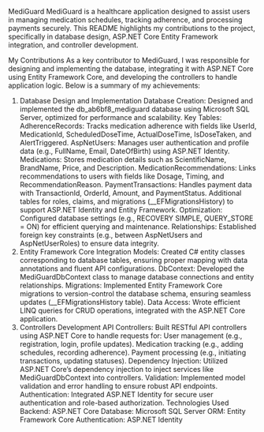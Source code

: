 MediGuard
MediGuard is a healthcare application designed to assist users in managing medication schedules, tracking adherence, and processing payments securely. This README highlights my contributions to the project, specifically in database design, ASP.NET Core Entity Framework integration, and controller development.

My Contributions
As a key contributor to MediGuard, I was responsible for designing and implementing the database, integrating it with ASP.NET Core using Entity Framework Core, and developing the controllers to handle application logic. Below is a summary of my achievements:

1. Database Design and Implementation
Database Creation: Designed and implemented the db_ab6bf8_mediguard database using Microsoft SQL Server, optimized for performance and scalability.
Key Tables:
AdherenceRecords: Tracks medication adherence with fields like UserId, MedicationId, ScheduledDoseTime, ActualDoseTime, IsDoseTaken, and AlertTriggered.
AspNetUsers: Manages user authentication and profile data (e.g., FullName, Email, DateOfBirth) using ASP.NET Identity.
Medications: Stores medication details such as ScientificName, BrandName, Price, and Description.
MedicationRecommendations: Links recommendations to users with fields like Dosage, Timing, and RecommendationReason.
PaymentTransactions: Handles payment data with TransactionId, OrderId, Amount, and PaymentStatus.
Additional tables for roles, claims, and migrations (__EFMigrationsHistory) to support ASP.NET Identity and Entity Framework.
Optimization: Configured database settings (e.g., RECOVERY SIMPLE, QUERY_STORE = ON) for efficient querying and maintenance.
Relationships: Established foreign key constraints (e.g., between AspNetUsers and AspNetUserRoles) to ensure data integrity.
2. Entity Framework Core Integration
Models: Created C# entity classes corresponding to database tables, ensuring proper mapping with data annotations and fluent API configurations.
DbContext: Developed the MediGuardDbContext class to manage database connections and entity relationships.
Migrations: Implemented Entity Framework Core migrations to version-control the database schema, ensuring seamless updates (__EFMigrationsHistory table).
Data Access: Wrote efficient LINQ queries for CRUD operations, integrated with the ASP.NET Core application.
3. Controllers Development
API Controllers: Built RESTful API controllers using ASP.NET Core to handle requests for:
User management (e.g., registration, login, profile updates).
Medication tracking (e.g., adding schedules, recording adherence).
Payment processing (e.g., initiating transactions, updating statuses).
Dependency Injection: Utilized ASP.NET Core’s dependency injection to inject services like MediGuardDbContext into controllers.
Validation: Implemented model validation and error handling to ensure robust API endpoints.
Authentication: Integrated ASP.NET Identity for secure user authentication and role-based authorization.
Technologies Used
Backend: ASP.NET Core
Database: Microsoft SQL Server
ORM: Entity Framework Core
Authentication: ASP.NET Identity
